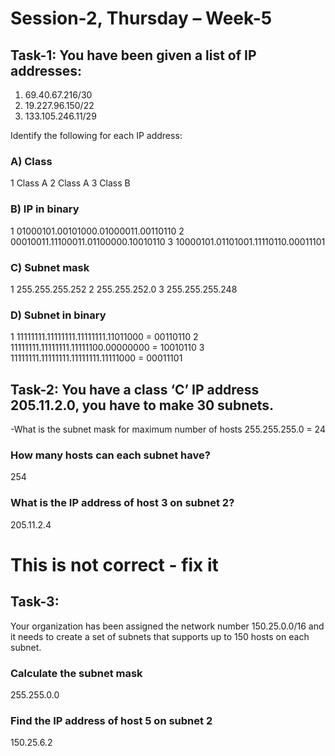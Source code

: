 # Session-2, Thursday – Week-5

## Task-1: You have been given a list of IP addresses:  

1) 69.40.67.216/30
2) 19.227.96.150/22 
3) 133.105.246.11/29 

Identify the following for each IP address: 
### A) Class 
1 Class A
2 Class A
3 Class B

### B) IP in binary 
1 01000101.00101000.01000011.00110110
2 00010011.11100011.01100000.10010110
3 10000101.01101001.11110110.00011101

### C) Subnet mask 
1 255.255.255.252
2 255.255.252.0
3 255.255.255.248

### D) Subnet in binary 
1 11111111.11111111.11111111.11011000 = 00110110
2 11111111.11111111.11111100.00000000 = 10010110
3 11111111.11111111.11111111.11111000 = 00011101

## Task-2:  You have a class ‘C’ IP address 205.11.2.0, you have to make 30 subnets. 
-What is the subnet mask for maximum number of hosts
255.255.255.0 = 24 

### How many hosts can each subnet have? 
254

### What is the IP address of host 3 on subnet 2? 
205.11.2.4

# This is not correct - fix it

## Task-3:  
Your organization has been assigned the network number 150.25.0.0/16 and it needs to create a set of subnets that supports up to 150 hosts on each subnet. 

### Calculate the subnet mask 
255.255.0.0

### Find the IP address of host 5 on subnet 2 
150.25.6.2
